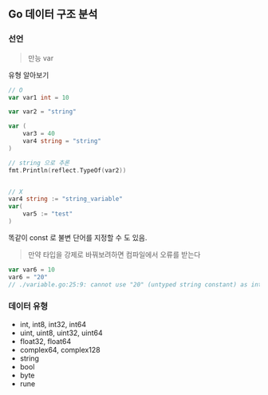 ## Go 데이터 구조 분석

### 선언

> 만능 var

유형 알아보기

```go
// O
var var1 int = 10

var var2 = "string"

var (
    var3 = 40
    var4 string = "string"
)

// string 으로 추론
fmt.Println(reflect.TypeOf(var2))


// X
var4 string := "string_variable"
var(
    var5 := "test"
)
```

똑같이 const 로 불변 단어를 지정할 수 도 있음.

> 만약 타입을 강제로 바꿔보려하면 컴파일에서 오류를 받는다

```go
var var6 = 10
var6 = "20"
// ./variable.go:25:9: cannot use "20" (untyped string constant) as int value in assignment
```

### 데이터 유형

- int, int8, int32, int64
- uint, uint8, uint32, uint64
- float32, float64
- complex64, complex128
- string
- bool
- byte
- rune
